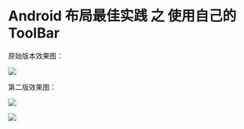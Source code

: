 # Android 布局最佳实践 之 使用自己的 ToolBar

原始版本效果图：

![](https://raw.githubusercontent.com/Isayes/screenshotpictures/441790d74b837d2e6cd02bf50127da4619b10105/android/mytoolbar.gif)

第二版效果图：

![](https://raw.githubusercontent.com/Isayes/mytoolbar/3c5f842f82b79921d920d4537cd881623c3ad862/%E7%AC%AC%E4%BA%8C%E7%89%88%2B%E6%B2%89%E6%B5%B8%E5%BC%8F%E7%8A%B6%E6%80%81%E6%A0%8F/Screenshot_2016-04-26-20-52-32.png)

![](https://raw.githubusercontent.com/Isayes/mytoolbar/cfb010ca030af5910b8db3840eb670636398d48d/%E7%AC%AC%E4%BA%8C%E7%89%88%2B%E6%B2%89%E6%B5%B8%E5%BC%8F%E7%8A%B6%E6%80%81%E6%A0%8F/QQ%E5%9B%BE%E7%89%8720160426213438.jpg)
